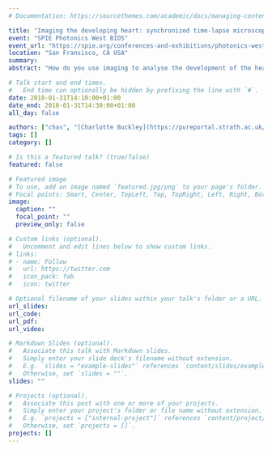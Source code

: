 ```yaml
---
# Documentation: https://sourcethemes.com/academic/docs/managing-content/

title: "Imaging the developing heart: synchronized time-lapse microscopy during developmental changest"
event: "SPIE Photonics West BIOS"
event_url: "https://spie.org/conferences-and-exhibitions/photonics-west/bios"
location: "San Fransisco, CA USA"
summary:
abstract: "How do you use imaging to analyse the development of the heart, which not only changes shape but also undergoes constant, high-speed, quasi-periodic changes? We have integrated ideas from prospective and retrospective optical gating to capture long-term, phase-locked developmental time-lapse videos. In this paper we demonstrate the success of this approach over a key developmental time period: heart looping, where large changes in heart shape prevent previous prospective gating approaches from capturing phase- locked videos. We use the comparison with other approaches to in vivo heart imaging to highlight the importance of collecting the most appropriate data for the biological question."

# Talk start and end times.
#   End time can optionally be hidden by prefixing the line with `#`.
date: 2018-01-31T14:10:00+01:00
date_end: 2018-01-31T14:30:00+01:00
all_day: false

authors: ["chas", "[Charlotte Buckley](https://pureportal.strath.ac.uk/en/persons/charlotte-buckley)", "[John J. Mullins](https://www.research.ed.ac.uk/portal/en/persons/john-mullins(adadba07-5194-4199-94fa-4ce1307d782d).html)", "[Martin A. Denvir](https://www.ed.ac.uk/profile/martin-denvir)", "[Jonathan M. Taylor](https://www.gla.ac.uk/schools/physics/staff/jonathantaylor/)"]
tags: []
category: []

# Is this a featured talk? (true/false)
featured: false

# Featured image
# To use, add an image named `featured.jpg/png` to your page's folder.
# Focal points: Smart, Center, TopLeft, Top, TopRight, Left, Right, BottomLeft, Bottom, BottomRight.
image:
  caption: ""
  focal_point: ""
  preview_only: false

# Custom links (optional).
#   Uncomment and edit lines below to show custom links.
# links:
# - name: Follow
#   url: https://twitter.com
#   icon_pack: fab
#   icon: twitter

# Optional filename of your slides within your talk's folder or a URL.
url_slides:
url_code:
url_pdf:
url_video:

# Markdown Slides (optional).
#   Associate this talk with Markdown slides.
#   Simply enter your slide deck's filename without extension.
#   E.g. `slides = "example-slides"` references `content/slides/example-slides.md`.
#   Otherwise, set `slides = ""`.
slides: ""

# Projects (optional).
#   Associate this post with one or more of your projects.
#   Simply enter your project's folder or file name without extension.
#   E.g. `projects = ["internal-project"]` references `content/project/deep-learning/index.md`.
#   Otherwise, set `projects = []`.
projects: []
---
```

